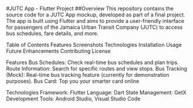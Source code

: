 #JUTC App - Flutter Project
##Overview
This repository contains the source code for a JUTC App mockup, developed as part of a final project. The app is built using Flutter and aims to provide a user-friendly interface for passengers of the Jamaica Urban Transit Company (JUTC) to access bus schedules, fare details, and more.

Table of Contents
Features
Screenshots
Technologies
Installation
Usage
Future Enhancements
Contributing
License


Features
Bus Schedules: Check real-time bus schedules and plan trips.
Route Information: Search for specific routes and view stops.
Bus Tracking (Mock): Real-time bus tracking feature (currently for demonstration purposes).
Bus Card: Top you your smarter card online


Technologies
Framework: Flutter
Language: Dart
State Management: GetX
Development Tools: Android Studio, Visual Studio Code
 
